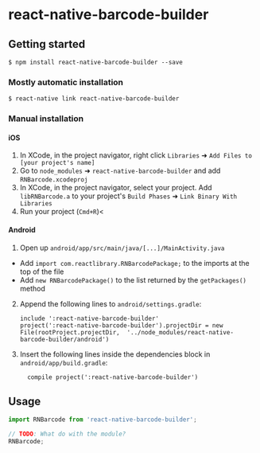 
# react-native-barcode-builder

## Getting started

`$ npm install react-native-barcode-builder --save`

### Mostly automatic installation

`$ react-native link react-native-barcode-builder`

### Manual installation


#### iOS

1. In XCode, in the project navigator, right click `Libraries` ➜ `Add Files to [your project's name]`
2. Go to `node_modules` ➜ `react-native-barcode-builder` and add `RNBarcode.xcodeproj`
3. In XCode, in the project navigator, select your project. Add `libRNBarcode.a` to your project's `Build Phases` ➜ `Link Binary With Libraries`
4. Run your project (`Cmd+R`)<

#### Android

1. Open up `android/app/src/main/java/[...]/MainActivity.java`
  - Add `import com.reactlibrary.RNBarcodePackage;` to the imports at the top of the file
  - Add `new RNBarcodePackage()` to the list returned by the `getPackages()` method
2. Append the following lines to `android/settings.gradle`:
  	```
  	include ':react-native-barcode-builder'
  	project(':react-native-barcode-builder').projectDir = new File(rootProject.projectDir, 	'../node_modules/react-native-barcode-builder/android')
  	```
3. Insert the following lines inside the dependencies block in `android/app/build.gradle`:
  	```
      compile project(':react-native-barcode-builder')
  	```

## Usage
```javascript
import RNBarcode from 'react-native-barcode-builder';

// TODO: What do with the module?
RNBarcode;
```
